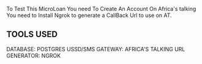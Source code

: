 To Test This MicroLoan You need To Create An Account On Africa's talking
You need to Install Ngrok to generate a CallBack Url to use on AT.


TOOLS USED
-----------
DATABASE: POSTGRES
USSD/SMS GATEWAY: AFRICA'S TALKING
URL GENERATOR: NGROK

